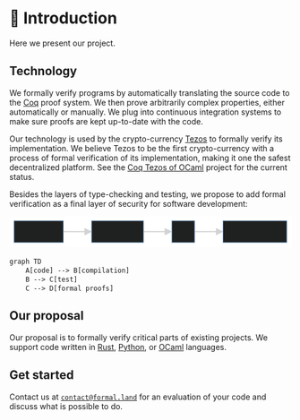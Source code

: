 # 🏁 Introduction

Here we present our project.

## Technology

We formally verify programs by automatically translating the source code to the&nbsp;<a href="https://coq.inria.fr/">Coq</a> proof system. We then prove arbitrarily complex properties, either automatically or manually. We plug into continuous integration systems to make sure proofs are kept up-to-date with the code.

Our technology is used by the crypto-currency <a href="https://tezos.com/">Tezos</a> to formally verify its implementation. We believe Tezos to be the first crypto-currency with a process of formal verification of its implementation, making it one the safest decentralized platform. See the <a href="https://nomadic-labs.gitlab.io/coq-tezos-of-ocaml/">Coq Tezos of OCaml</a> project for the current status.

Besides the layers of type-checking and testing, we propose to add formal verification as a final layer of security for software development:

![programming flow](img/programming_flow.svg)

<!-- Diagram generated on https://shaky.github.bushong.net/ ; see the file programming-flow.txt for the source -->

```mermaid
graph TD
    A[code] --> B[compilation]
    B --> C[test]
    C --> D[formal proofs]
```

## Our proposal

Our proposal is to formally verify critical parts of existing projects. We support code written in <a href="https://www.rust-lang.org/">Rust</a>, <a href="https://www.python.org/">Python</a>, or <a href="https://ocaml.org/">OCaml</a> languages.

## Get started

Contact us at <code><a href="mailto:mailto:&#099;&#111;&#110;&#116;&#097;&#099;&#116;&#064;formal&#046;&#108;&#097;&#110;&#100;">&#099;&#111;&#110;&#116;&#097;&#099;&#116;&#064;formal&#046;&#108;&#097;&#110;&#100;</a></code> for an evaluation of your code and discuss what is possible to do.

```

```
